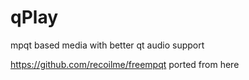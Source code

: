 # qPlay
mpqt based media with better qt audio support

https://github.com/recoilme/freempqt  ported from here
